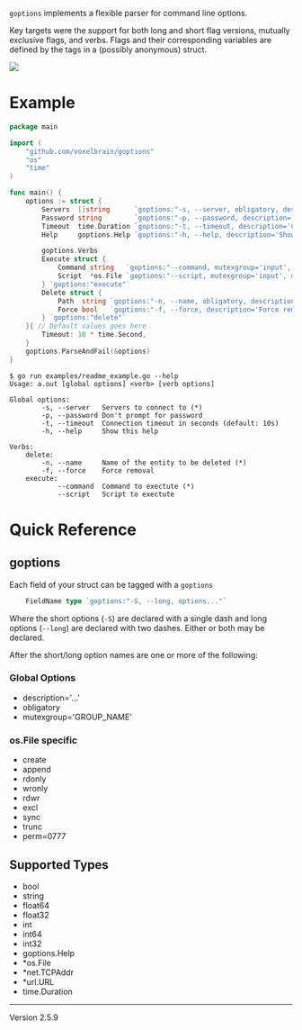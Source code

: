 `goptions` implements a flexible parser for command line options.

Key targets were the support for both long and short flag versions, mutually
exclusive flags, and verbs. Flags and their corresponding variables are defined
by the tags in a (possibly anonymous) struct.

![](https://circleci.com/gh/voxelbrain/goptions.png?circle-token=27cd98362d475cfa8c586565b659b2204733f25c)

# Example

```go
package main

import (
	"github.com/voxelbrain/goptions"
	"os"
	"time"
)

func main() {
	options := struct {
		Servers  []string      `goptions:"-s, --server, obligatory, description='Servers to connect to'"`
		Password string        `goptions:"-p, --password, description='Don\\'t prompt for password'"`
		Timeout  time.Duration `goptions:"-t, --timeout, description='Connection timeout in seconds'"`
		Help     goptions.Help `goptions:"-h, --help, description='Show this help'"`

		goptions.Verbs
		Execute struct {
			Command string   `goptions:"--command, mutexgroup='input', description='Command to exectute', obligatory"`
			Script  *os.File `goptions:"--script, mutexgroup='input', description='Script to exectute', rdonly"`
		} `goptions:"execute"`
		Delete struct {
			Path  string `goptions:"-n, --name, obligatory, description='Name of the entity to be deleted'"`
			Force bool   `goptions:"-f, --force, description='Force removal'"`
		} `goptions:"delete"`
	}{ // Default values goes here
		Timeout: 10 * time.Second,
	}
	goptions.ParseAndFail(&options)
}
```

```
$ go run examples/readme_example.go --help
Usage: a.out [global options] <verb> [verb options]

Global options:
        -s, --server   Servers to connect to (*)
        -p, --password Don't prompt for password
        -t, --timeout  Connection timeout in seconds (default: 10s)
        -h, --help     Show this help

Verbs:
    delete:
        -n, --name     Name of the entity to be deleted (*)
        -f, --force    Force removal
    execute:
            --command  Command to exectute (*)
            --script   Script to exectute
```

# Quick Reference

## goptions

Each field of your struct can be tagged with a `goptions`

```go
    FieldName type `goptions:"-S, --long, options..."`
```

Where the short options (`-S`) are declared with a single dash and
long options (`--long`) are declared with two dashes. Either or
both may be declared.

After the short/long option names are one or more of the following:

### Global Options

* description='...'
* obligatory
* mutexgroup='GROUP_NAME'

### os.File specific

* create
* append
* rdonly
* wronly
* rdwr
* excl
* sync
* trunc
* perm=0777

## Supported Types

* bool
* string
* float64
* float32
* int
* int64
* int32
* goptions.Help
* *os.File
* *net.TCPAddr
* *url.URL
* time.Duration



---
Version 2.5.9
